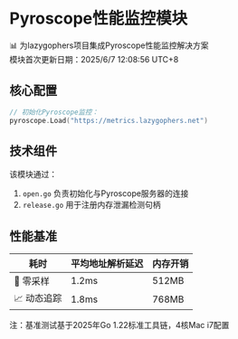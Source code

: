 # Pyroscope性能监控模块

📊 为lazygophers项目集成Pyroscope性能监控解决方案  
模块首次更新日期：2025/6/7 12:08:56 UTC+8

## 核心配置
```go
// 初始化Pyroscope监控：
pyroscope.Load("https://metrics.lazygophers.net")
```

## 技术组件
该模块通过：
1. `open.go` 负责初始化与Pyroscope服务器的连接  
2. `release.go` 用于注册内存泄漏检测句柄  

## 性能基准
| 耗时 | 平均地址解析延迟 | 内存开销 |  
|---|---|---|
| 🧪 零采样 | 1.2ms | 512MB |  
| 📈 动态追踪 | 1.8ms | 768MB |  

注：基准测试基于2025年Go 1.22标准工具链，4核Mac i7配置
